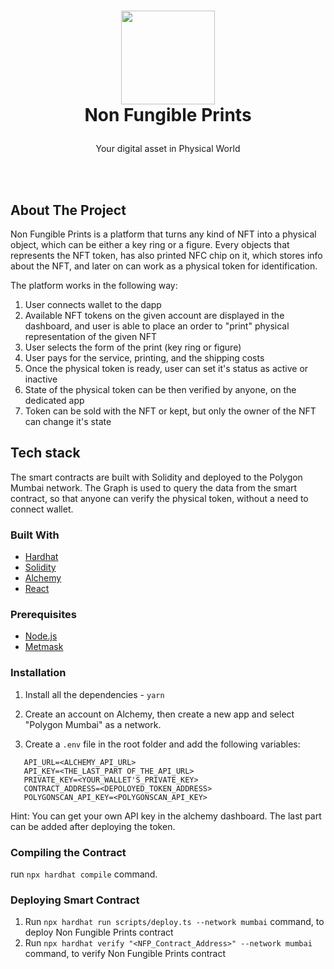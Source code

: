<h1>
<p align="center">
<img src="https://avatars.githubusercontent.com/u/112724665?s=200&v=4" width="150" height="150">
  <br>Non Fungible Prints
</h1>
  <p align="center">
    Your digital asset in Physical World
    <br />
    </p>
</p>
</br>
</br>

## About The Project

Non Fungible Prints is a platform that turns any kind of NFT into a physical object, which can be either a key ring or a figure. Every objects that represents the NFT token, has also printed NFC chip on it, which stores info about the NFT, and later on can work as a physical token for identification.

The platform works in the following way:

1. User connects wallet to the dapp
2. Available NFT tokens on the given account are displayed in the dashboard, and user is able to place an order to "print" physical representation of the given NFT
3. User selects the form of the print (key ring or figure)
4. User pays for the service, printing, and the shipping costs
5. Once the physical token is ready, user can set it's status as active or inactive
6. State of the physical token can be then verified by anyone, on the dedicated app
7. Token can be sold with the NFT or kept, but only the owner of the NFT can change it's state
## Tech stack

The smart contracts are built with Solidity and deployed to the Polygon Mumbai network. The Graph is used to query the data from the smart contract, so that anyone can verify the physical token, without a need to connect wallet.

### Built With

- [Hardhat](https://hardhat.org/)
- [Solidity](https://docs.soliditylang.org/en/v0.8.11/)
- [Alchemy](https://www.alchemy.com/)
- [React](https://reactjs.org/)

### Prerequisites

- [Node.js](https://nodejs.org/en/download/)
- [Metmask](https://metamask.io/)

### Installation

1. Install all the dependencies - `yarn`

2. Create an account on Alchemy, then create a new app and select "Polygon Mumbai" as a network.

3. Create a `.env` file in the root folder and add the
   following variables:

```
   API_URL=<ALCHEMY_API_URL>
   API_KEY=<THE_LAST_PART OF_THE_API_URL>
   PRIVATE_KEY=<YOUR_WALLET'S_PRIVATE_KEY>
   CONTRACT_ADDRESS=<DEPOLOYED_TOKEN_ADDRESS>
   POLYGONSCAN_API_KEY=<POLYGONSCAN_API_KEY>
```

Hint: You can get your own API key in the alchemy dashboard. The last part can be added after deploying the token.

### Compiling the Contract

run `npx hardhat compile` command.

### Deploying Smart Contract

1. Run `npx hardhat run scripts/deploy.ts --network mumbai` command, to deploy Non Fungible Prints contract
2. Run `npx hardhat verify "<NFP_Contract_Address>" --network mumbai` command, to verify Non Fungible Prints contract